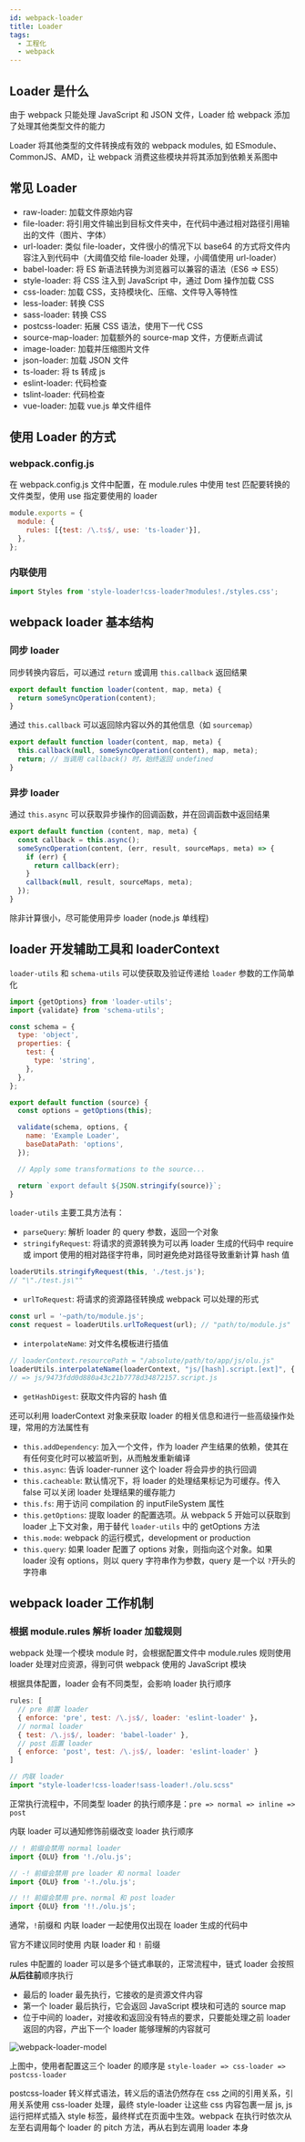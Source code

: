 ```yaml
---
id: webpack-loader
title: Loader
tags:
  - 工程化
  - webpack
---
```


## Loader 是什么

由于 webpack 只能处理 JavaScript 和 JSON 文件，Loader 给 webpack 添加了处理其他类型文件的能力

Loader 将其他类型的文件转换成有效的 webpack modules, 如 ESmodule、CommonJS、AMD，让 webpack 消费这些模块并将其添加到依赖关系图中

## 常见 Loader

- raw-loader: 加载文件原始内容
- file-loader: 将引用文件输出到目标文件夹中，在代码中通过相对路径引用输出的文件（图片、字体）
- url-loader: 类似 file-loader，文件很小的情况下以 base64 的方式将文件内容注入到代码中（大阈值交给 file-loader 处理，小阈值使用 url-loader）
- babel-loader: 将 ES 新语法转换为浏览器可以兼容的语法（ES6 => ES5）
- style-loader: 将 CSS 注入到 JavaScript 中，通过 Dom 操作加载 CSS
- css-loader: 加载 CSS，支持模块化、压缩、文件导入等特性
- less-loader: 转换 CSS
- sass-loader: 转换 CSS
- postcss-loader: 拓展 CSS 语法，使用下一代 CSS
- source-map-loader: 加载额外的 source-map 文件，方便断点调试
- image-loader: 加载并压缩图片文件
- json-loader: 加载 JSON 文件
- ts-loader: 将 ts 转成 js
- eslint-loader: 代码检查
- tslint-loader: 代码检查
- vue-loader: 加载 vue.js 单文件组件

## 使用 Loader 的方式

### webpack.config.js

在 webpack.config.js 文件中配置，在 module.rules 中使用 test 匹配要转换的文件类型，使用 use 指定要使用的 loader

```js
module.exports = {
  module: {
    rules: [{test: /\.ts$/, use: 'ts-loader'}],
  },
};
```

### 内联使用

```js
import Styles from 'style-loader!css-loader?modules!./styles.css';
```

## webpack loader 基本结构

### 同步 loader

同步转换内容后，可以通过 `return` 或调用 `this.callback` 返回结果

```js
export default function loader(content, map, meta) {
  return someSyncOperation(content);
}
```

通过 `this.callback` 可以返回除内容以外的其他信息（如 `sourcemap`）

```js
export default function loader(content, map, meta) {
  this.callback(null, someSyncOperation(content), map, meta);
  return; // 当调用 callback() 时，始终返回 undefined
}
```

### 异步 loader

通过 `this.async` 可以获取异步操作的回调函数，并在回调函数中返回结果

```js
export default function (content, map, meta) {
  const callback = this.async();
  someSyncOperation(content, (err, result, sourceMaps, meta) => {
    if (err) {
      return callback(err);
    }
    callback(null, result, sourceMaps, meta);
  });
}
```

除非计算很小，尽可能使用异步 loader (node.js 单线程)

## loader 开发辅助工具和 loaderContext

`loader-utils` 和 `schema-utils` 可以使获取及验证传递给 `loader` 参数的工作简单化

```js
import {getOptions} from 'loader-utils';
import {validate} from 'schema-utils';

const schema = {
  type: 'object',
  properties: {
    test: {
      type: 'string',
    },
  },
};

export default function (source) {
  const options = getOptions(this);

  validate(schema, options, {
    name: 'Example Loader',
    baseDataPath: 'options',
  });

  // Apply some transformations to the source...

  return `export default ${JSON.stringify(source)}`;
}
```

`loader-utils` 主要工具方法有：

- `parseQuery`: 解析 loader 的 query 参数，返回一个对象
- `stringifyRequest`: 将请求的资源转换为可以再 loader 生成的代码中 require 或 import 使用的相对路径字符串，同时避免绝对路径导致重新计算 hash 值

```js
loaderUtils.stringifyRequest(this, './test.js');
// "\"./test.js\""
```

- `urlToRequest`: 将请求的资源路径转换成 webpack 可以处理的形式

```js
const url = '~path/to/module.js';
const request = loaderUtils.urlToRequest(url); // "path/to/module.js"
```

- `interpolateName`: 对文件名模板进行插值

```js
// loaderContext.resourcePath = "/absolute/path/to/app/js/olu.js"
loaderUtils.interpolateName(loaderContext, "js/[hash].script.[ext]", { content: ... })
// => js/9473fdd0d880a43c21b7778d34872157.script.js
```

- `getHashDigest`: 获取文件内容的 hash 值

还可以利用 loaderContext 对象来获取 loader 的相关信息和进行一些高级操作处理，常用的方法属性有

- `this.addDependency`: 加入一个文件，作为 loader 产生结果的依赖，使其在有任何变化时可以被监听到，从而触发重新编译
- `this.async`: 告诉 loader-runner 这个 loader 将会异步的执行回调
- `this.cacheable`: 默认情况下，将 loader 的处理结果标记为可缓存。传入 false 可以关闭 loader 处理结果的缓存能力
- `this.fs`: 用于访问 compilation 的 inputFileSystem 属性
- `this.getOptions`: 提取 loader 的配置选项。从 webpack 5 开始可以获取到 loader 上下文对象，用于替代 `loader-utils` 中的 getOptions 方法
- `this.mode`: webpack 的运行模式，development or production
- `this.query`: 如果 loader 配置了 options 对象，则指向这个对象。如果 loader 没有 options，则以 query 字符串作为参数，query 是一个以 `?`开头的字符串

## webpack loader 工作机制

### 根据 module.rules 解析 loader 加载规则

webpack 处理一个模块 module 时，会根据配置文件中 module.rules 规则使用 loader 处理对应资源，得到可供 webpack 使用的 JavaScript 模块

根据具体配置，loader 会有不同类型，会影响 loader 执行顺序

```js
rules: [
  // pre 前置 loader
  { enforce: 'pre', test: /\.js$/, loader: 'eslint-loader' }，
  // normal loader
  { test: /\.js$/, loader: 'babel-loader' },
  // post 后置 loader
  { enforce: 'post', test: /\.js$/, loader: 'eslint-loader' }
]

// 内联 loader
import "style-loader!css-loader!sass-loader!./olu.scss"
```

正常执行流程中，不同类型 loader 的执行顺序是：`pre => normal => inline => post`

内联 loader 可以通知修饰前缀改变 loader 执行顺序

```js
// ! 前缀会禁用 normal loader
import {OLU} from '!./olu.js';

// -! 前缀会禁用 pre loader 和 normal loader
import {OLU} from '-!./olu.js';

// !! 前缀会禁用 pre、normal 和 post loader
import {OLU} from '!!./olu.js';
```

通常，`!`前缀和 内联 loader 一起使用仅出现在 loader 生成的代码中

官方不建议同时使用 内联 loader 和 `!` 前缀

rules 中配置的 loader 可以是多个链式串联的，正常流程中，链式 loader 会按照**从后往前**顺序执行

- 最后的 loader 最先执行，它接收的是资源文件内容
- 第一个 loader 最后执行，它会返回 JavaScript 模块和可选的 source map
- 位于中间的 loader，对接收和返回没有特点的要求，只要能处理之前 loader 返回的内容，产出下一个 loader 能够理解的内容就可

![webpack-loader-model](https://fxpby.oss-cn-beijing.aliyuncs.com/blogImg/front-end-enginerring/webpack-loader-model.svg)

上图中，使用者配置这三个 loader 的顺序是 `style-loader => css-loader => postcss-loader`

postcss-loader 转义样式语法，转义后的语法仍然存在 css 之间的引用关系，引用关系使用 css-loader 处理，最终 style-loader 让这些 css 内容包裹一层 js, js 运行把样式插入 style 标签，最终样式在页面中生效。webpack 在执行时依次从左至右调用每个 loader 的 pitch 方法，再从右到左调用 loader 本身
